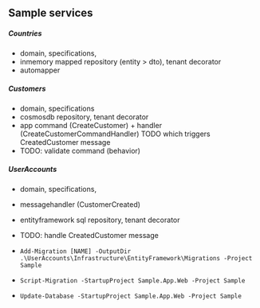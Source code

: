 ## Sample services

##### Countries
- domain, specifications, 
- inmemory mapped repository (entity > dto), tenant decorator
- automapper

##### Customers
- domain, specifications
- cosmosdb repository, tenant decorator
- app command (CreateCustomer) + handler (CreateCustomerCommandHandler) TODO which triggers CreatedCustomer message 
- TODO: validate command (behavior)

##### UserAccounts
- domain, specifications, 
- messagehandler (CustomerCreated)
- entityframework sql repository, tenant decorator
- TODO: handle CreatedCustomer message

- `Add-Migration [NAME] -OutputDir .\UserAccounts\Infrastructure\EntityFramework\Migrations -Project Sample`
- `Script-Migration -StartupProject Sample.App.Web -Project Sample`
- `Update-Database -StartupProject Sample.App.Web -Project Sample`
